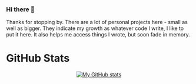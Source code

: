 ### Hi there 👋

Thanks for stopping by.
There are a lot of personal projects here - small as well as bigger.
They indicate my growth as whatever code I write, I like to put it here.
It also helps me access things I wrote, but soon fade in memory.

# GitHub Stats
<div style="text-align: center;">

[![My GitHub stats](https://github-readme-stats.vercel.app/api?username=ThePiyushAggarwal&hide=stars&show_icons=true&theme=radical&count_private=true)](https://github.com/anuraghazra/github-readme-stats)
  
  </div>

<!--
**ThePiyushAggarwal/ThePiyushAggarwal** is a ✨ _special_ ✨ repository because its `README.md` (this file) appears on your GitHub profile.

Here are some ideas to get you started:

- 🔭 I’m currently working on ...
- 🌱 I’m currently learning ...
- 👯 I’m looking to collaborate on ...
- 🤔 I’m looking for help with ...
- 💬 Ask me about ...
- 📫 How to reach me: ...
- 😄 Pronouns: ...
- ⚡ Fun fact: ...
-->
